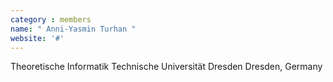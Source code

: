 ```yaml
---
category : members
name: " Anni-Yasmin Turhan " 
website: '#'
---
```

Theoretische Informatik
Technische Universität Dresden
Dresden, Germany

